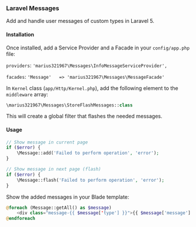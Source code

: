 ### Laravel Messages

Add and handle user messages of custom types in Laravel 5.

#### Installation

Once installed, add a Service Provider and a Facade in your `config/app.php` file:

`providers`:
`'marius321967\Messages\InfoMessageServiceProvider',`

`facades`:
`'Message'   => 'marius321967\Messages\MessageFacade'`

In `Kernel` class (`app/Http/Kernel.php`), add the following element to the `middleware` array:
```php
\marius321967\Messages\StoreFlashMessages::class
```
This will create a global filter that flashes the needed messages.

#### Usage

```php
// Show message in current page
if ($error) {
    \Message::add('Failed to perform operation', 'error');
}

// Show message in next page (flash)
if ($error) {
    \Message::flash('Failed to perform operation', 'error');
}
```

Show the added messages in your Blade template:
```php
@foreach (Message::getAll() as $message)
    <div class="message-{{ $message['type'] }}">{{ $message['message'] }}</div>
@endforeach
```
